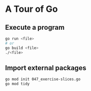 # A Tour of Go

## Execute a program

```sh
go run <file>
# or
go build <file>
./<file>
```

## Import external packages

```sh
go mod init 047_exercise-slices.go
go mod tidy
```